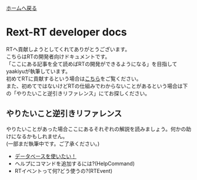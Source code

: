 [ホームへ戻る](/docs/README.md)

# Rext-RT developer docs

RTへ貢献しようとしてくれてありがとうございます。  
こちらはRTの開発者向けドキュメントです。  
「ここにある記事を全て読めばRTの開発ができるようになる」を目指してyaakiyuが執筆しています。  
初めてRTに貢献するという場合は[こちら](first.md)をご覧ください。  
また、初めてではないけどRTの仕組みでわからないことがあるという場合は下の「やりたいこと逆引きリファレンス」にてお探しください。

## やりたいこと逆引きリファレンス

やりたいことがあった場合ここにあるそれぞれの解説を読みましょう。何かの助けになるかもしれません。  
(一部まだ執筆中です。ご了承ください。)
- [データベースを使いたい！](topic/databasemanager.md)
- ヘルプにコマンドを追加するには?(HelpCommand)
- RTイベントって何?どう使うの?(RTEvent)
